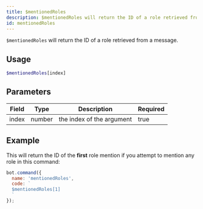 ```yaml
---
title: $mentionedRoles 
description: $mentionedRoles will return the ID of a role retrieved from a message, this works similar as `$mentioned`.
id: mentionedRoles
---
```


`$mentionedRoles` will return the ID of a role retrieved from a message.

## Usage

```php
$mentionedRoles[index]
```

## Parameters 


| Field | Type   | Description               | Required |
| ----- | ------ | ------------------------- | -------- |
| index | number | the index of the argument | true      |

## Example

This will return the ID of the **first** role mention if you attempt to mention any role in this command:

```javascript
bot.command({
  name: 'mentionedRoles',
  code: `
  $mentionedRoles[1]
  `
});
```
